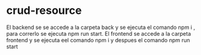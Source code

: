 # crud-resource
El backend se  se accede a la carpeta back y se ejecuta el comando npm i , para correrlo se ejecuta npm run start.
El frontend  se accede a la  carpeta frontend y se ejecuta eel comando npm i y despues el comando npm run start
